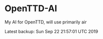 # OpenTTD-AI
My AI for OpenTTD, will use primarily air

Latest backup: Sun Sep 22 21:57:01 UTC 2019
